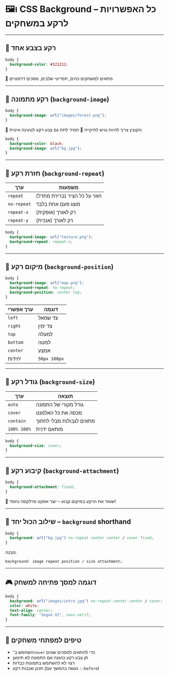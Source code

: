 # 🖼️ו CSS Background – כל האפשרויות לרקע במשחקים

---

## 🔹 רקע בצבע אחד

```css
body {
  background-color: #121212;
}
````

🎨 מתאים למשחקים כהים, תפריטי שלבים, מסכים דרמטיים

---

## 🔹 רקע מתמונה (`background-image`)

```css
body {
  background-image: url("images/forest.png");
}
```

🔸 הקובץ צריך להיות נגיש לתיקייה
🔸 תמיד לתת גם צבע רקע לטעינה איטית:

```css
body {
  background-color: black;
  background-image: url("bg.jpg");
}
```

---

## 🔹 חזרת רקע (`background-repeat`)

| ערך         | משמעות                       |
| ----------- | ---------------------------- |
| `repeat`    | חוזר על כל הציר (ברירת מחדל) |
| `no-repeat` | מוצג פעם אחת בלבד            |
| `repeat-x`  | רק לאורך (אופקית)            |
| `repeat-y`  | רק לאורך (אנכית)             |

```css
body {
  background-image: url("texture.png");
  background-repeat: repeat-x;
}
```

---

## 🔹 מיקום רקע (`background-position`)

```css
body {
  background-image: url("map.png");
  background-repeat: no-repeat;
  background-position: center top;
}
```

| ערך אפשרי | דוגמה        |
| --------- | ------------ |
| `left`    | צד שמאל      |
| `right`   | צד ימין      |
| `top`     | למעלה        |
| `bottom`  | למטה         |
| `center`  | אמצע         |
| יחידות    | `50px 100px` |

---

## 🔹 גודל רקע (`background-size`)

| ערך         | תוצאה                    |
| ----------- | ------------------------ |
| `auto`      | גודל מקורי של התמונה     |
| `cover`     | מכסה את כל האלמנט        |
| `contain`   | מתאים לגבולות מבלי לחתוך |
| `100% 100%` | מותאם ידנית              |

```css
body {
  background-size: cover;
}
```

---

## 🔹 קיבוע רקע (`background-attachment`)

```css
body {
  background-attachment: fixed;
}
```

🔸 שומר את הרקע במיקום קבוע – יוצר אפקט פרלקסה נחמד!

---

## 🧠 שילוב הכול יחד – `background` shorthand

```css
body {
  background: url("bg.jpg") no-repeat center center / cover fixed;
}
```

מבנה:

```
background: image repeat position / size attachment;
```

---

## 🎮 דוגמה למסך פתיחה למשחק

```css
body {
  background: url("images/intro.jpg") no-repeat center center / cover;
  color: white;
  text-align: center;
  font-family: "Segoe UI", sans-serif;
}
```

---

## 🧠 טיפים למפתחי משחקים

* השתמש ב־`cover` כדי להתאים למסכים שונים
* תן צבע רקע כהגנה אם התמונה לא תיטען
* רצוי לא להשתמש בתמונות כבדות
* תכנן שכבות רקע (נעשה בהמשך עם `::before`)
